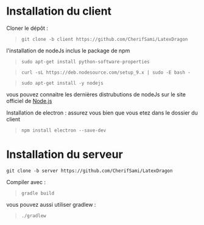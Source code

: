 # Installation du client

Cloner le dépôt :

>`git clone -b client https://github.com/CherifSami/LatexDragon`


l'installation de nodeJs inclus le package de npm 

> `sudo apt-get install python-software-properties`

> `curl -sL https://deb.nodesource.com/setup_9.x | sudo -E bash -`

> `sudo apt-get install -y nodejs`

vous pouvez connaitre les dernières distrubutions de nodeJs sur le site officiel de [Node.js](https://nodejs.org/en/download/package-manager/#debian-and-ubuntu-based-linux-distributions)


Installation de electron :
assurez vous bien que vous etez dans le dossier du client

> `npm install electron --save-dev`

# Installation du serveur

`git clone -b server https://github.com/CherifSami/LatexDragon`

Compiler avec :
> `gradle build`

vous pouvez aussi utiliser gradlew :
> `./gradlew`
